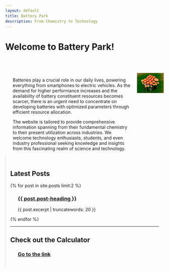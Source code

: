 ```yaml
---
layout: default
title: Battery Park
description: From Chemistry to Technology
---
```



# Welcome to Battery Park!
<br><br>

<div class="content-container">
  <div class="columns">
    <div class="column">
      <ul>Batteries play a crucial role in our daily lives, powering everything from smartphones to electric vehicles. As the demand for higher performance increases and the availability of battery constituent resources becomes scarcer, there is an urgent need to concentrate on developing batteries with optimized parameters through efficient resource allocation.</ul>
      <ul>The website is tailored to provide comprehensive information spanning from their fundamental chemistry to their present utilization across industries. We welcome technology enthusiasts, students, and even industry professional seeking knowledge and insights from this fascinating realm of science and technology.</ul>
    </div>
    <div class="column">
      <img src="https://github.com/donghee1025/Battery-Park/blob/main2/docs/image_home.jpg?raw=true" alt="ECell" style="width:500px; height:auto;">
    </div>
  </div>
  
  <aside class="sidebar" style="flex: 30%; padding: 15px; border-left: 1px solid #ddd;">
    <h2>Latest Posts</h2>
    {% for post in site.posts limit:2 %}
      <ul class="sneak-peek">
        <h3><a href="{{ post.url | relative_url }}">{{ post.post-heading }}</a></h3>
        <p>{{ post.excerpt | truncatewords: 20 }}</p>
      </ul>
    {% endfor %}
    <hr>
    <h2>Check out the Calculator</h2>
    <ul class="sneak-peek">
      <h3><a href="https://martinsj815.github.io/Battery-Park/Calculator">Go to the link</a></h3>
    </ul>
  </aside>
</div>
